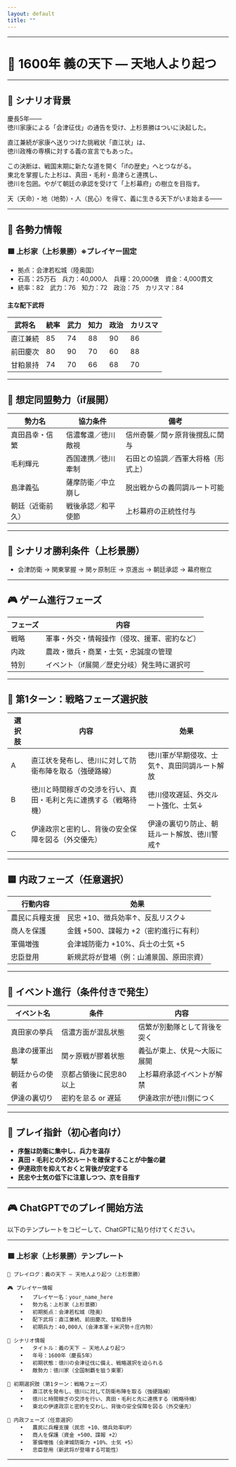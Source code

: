 ```yaml
---
layout: default
title: ""
---
```

    
---

# 🏯 1600年 義の天下 ― 天地人より起つ

---

## 📘 シナリオ背景

慶長5年――  
徳川家康による「会津征伐」の通告を受け、上杉景勝はついに決起した。  

直江兼続が家康へ送りつけた挑戦状「直江状」は、  
徳川政権の専横に対する義の宣言でもあった。

この決断は、戦国末期に新たな道を開く「ifの歴史」へとつながる。  
東北を掌握した上杉は、真田・毛利・島津らと連携し、  
徳川を包囲。やがて朝廷の承認を受けて「上杉幕府」の樹立を目指す。

天（天命）・地（地勢）・人（民心）を得て、義に生きる天下がいま始まる――

---

## 🧠 各勢力情報

### 🟥 上杉家（上杉景勝）※プレイヤー固定

- 拠点：会津若松城（陸奥国）  
- 石高：25万石　兵力：40,000人　兵糧：20,000俵　資金：4,000貫文  
- 統率：82　武力：76　知力：72　政治：75　カリスマ：84

#### 主な配下武将

| 武将名       | 統率 | 武力 | 知力 | 政治 | カリスマ |
|--------------|------|------|------|--------|-----------|
| 直江兼続     | 85   | 74   | 88   | 90     | 86        |
| 前田慶次     | 80   | 90   | 70   | 60     | 88        |
| 甘粕景持     | 74   | 70   | 66   | 68     | 70        |

---

## 🤝 想定同盟勢力（if展開）

| 勢力名         | 協力条件             | 備考                                  |
|----------------|----------------------|---------------------------------------|
| 真田昌幸・信繁 | 信濃奪還／徳川敵視     | 信州奇襲／関ヶ原背後撹乱に関与        |
| 毛利輝元       | 西国連携／徳川牽制     | 石田との協調／西軍大将格（形式上）     |
| 島津義弘       | 薩摩防衛／中立崩し     | 脱出戦からの義同調ルート可能          |
| 朝廷（近衛前久）| 戦後承認／和平使節     | 上杉幕府の正統性付与                  |

---

## 🎯 シナリオ勝利条件（上杉景勝）

- 会津防衛 → 関東掌握 → 関ヶ原制圧 → 京進出 → 朝廷承認 → 幕府樹立

---

## 🎮 ゲーム進行フェーズ

| フェーズ | 内容                                       |
|----------|--------------------------------------------|
| 戦略     | 軍事・外交・情報操作（侵攻、援軍、密約など）   |
| 内政     | 農政・徴兵・商業・士気・忠誠度の管理            |
| 特別     | イベント（if展開／歴史分岐）発生時に選択可     |

---

## 🔰 第1ターン：戦略フェーズ選択肢

| 選択肢 | 内容 | 効果 |
|--------|------|------|
| A | 直江状を発布し、徳川に対して防衛布陣を取る（強硬路線） | 徳川軍が早期侵攻、士気↑、真田同調ルート解放 |
| B | 徳川と時間稼ぎの交渉を行い、真田・毛利と先に連携する（戦略待機） | 徳川侵攻遅延、外交ルート強化、士気↓ |
| C | 伊達政宗と密約し、背後の安全保障を図る（外交優先） | 伊達の裏切り防止、朝廷ルート解放、徳川警戒↑ |

---

## 🟦 内政フェーズ（任意選択）

| 行動内容       | 効果                                      |
|----------------|-------------------------------------------|
| 農民に兵糧支援 | 民忠 +10、徴兵効率↑、反乱リスク↓          |
| 商人を保護     | 金銭 +500、諜報力 +2（密約進行に有利）    |
| 軍備増強       | 会津城防衛力 +10%、兵士の士気 +5         |
| 忠臣登用       | 新規武将が登場（例：山浦景国、原田宗資） |

---

## 🔄 イベント進行（条件付きで発生）

| イベント名          | 条件                      | 内容                                  |
|---------------------|---------------------------|---------------------------------------|
| 真田家の挙兵        | 信濃方面が混乱状態        | 信繁が別動隊として背後を突く        |
| 島津の援軍出撃      | 関ヶ原戦が膠着状態        | 義弘が東上、伏見〜大阪に展開        |
| 朝廷からの使者      | 京都占領後に民忠80以上    | 上杉幕府承認イベントが解禁           |
| 伊達の裏切り        | 密約を怠る or 遅延        | 伊達政宗が徳川側につく               |

---

## 📘 プレイ指針（初心者向け）

- **序盤は防衛に集中し、兵力を温存**
- **真田・毛利との外交ルートを確保することが中盤の鍵**
- **伊達政宗を抑えておくと背後が安定する**
- **民忠や士気の低下に注意しつつ、京を目指す**

---

## 🎮 ChatGPTでのプレイ開始方法

以下のテンプレートをコピーして、ChatGPTに貼り付けてください。

---

### 🟥 上杉家（上杉景勝）テンプレート
```
📝 プレイログ：義の天下 ― 天地人より起つ（上杉景勝）

🎮 プレイヤー情報
	•	プレイヤー名：your_name_here
	•	勢力名：上杉家（上杉景勝）
	•	初期拠点：会津若松城（陸奥）
	•	配下武将：直江兼続、前田慶次、甘粕景持
	•	初期兵力：40,000人（会津本軍＋米沢勢＋庄内勢）

📘 シナリオ情報
	•	タイトル：義の天下 ― 天地人より起つ
	•	年号：1600年（慶長5年）
	•	初期状態：徳川の会津征伐に備え、戦略選択を迫られる
	•	敵勢力：徳川家（全国制覇を狙う東軍）

🎯 初期選択肢（第1ターン：戦略フェーズ）
	•	直江状を発布し、徳川に対して防衛布陣を取る（強硬路線）
	•	徳川と時間稼ぎの交渉を行い、真田・毛利と先に連携する（戦略待機）
	•	東北の伊達政宗と密約を交わし、背後の安全保障を図る（外交優先）

🎯 内政フェーズ（任意選択）
	•	農民に兵糧支援（民忠 +10、徴兵効率UP）
	•	商人を保護（資金 +500、諜報 +2）
	•	軍備増強（会津城防衛力 +10%、士気 +5）
	•	忠臣登用（新武将が登場する可能性）
```
---
